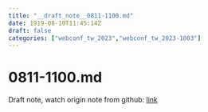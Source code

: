 ```yaml
---
title: "__draft_note__0811-1100.md"
date: 1919-08-10T11:45:14Z
draft: false
categories: ["webconf_tw_2023","webconf_tw_2023-1003"]
---
```


# 0811-1100.md

Draft note, watch origin note from github: [link](https://github.com/tinghaolai/just-random-note/blob/master/webconf_tw_2023/1003/0811-1100.md)